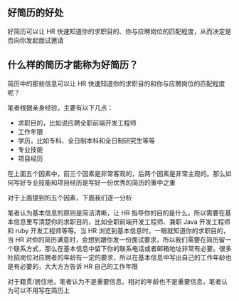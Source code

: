 ## 好简历的好处

好简历可以让 HR 快速知道你的求职目的、你与应聘岗位的匹配程度，从而决定是否向你发起面试邀请

## 什么样的简历才能称为好简历？

简历中的那些信息可以让 HR 快速知道你的求职目的和你与应聘岗位的匹配程度呢？

笔者根据亲身经验，主要有以下几点：

- 求职目的，比如说应聘全职前端开发工程师
- 工作年限
- 学历，比如专科、全日制本科和全日制研究生等等
- 专业技能
- 项目经历

在上面五个因素中，前三个因素是非常客观的，后两个因素是非常主观的。那么如何写好专业技能和项目经历是写好一份优秀的简历的重中之重

对于上面提到的五个因素，下面我们逐一分析

笔者认为基本信息的原则是简洁清晰，让 HR 指导你的目的是什么。所以需要在基本信息里写清楚你的求职目的，比如全职前端开发工程师、兼职 Java 开发工程师和 ruby 开发工程师等等。当 HR 浏览到基本信息时，一眼就知道你的求职目的， 当 HR 对你的简历满意时，会想到跟你发一份面试要求，所以我们需要在简历留一个联系方式，那么在基本信息中留下你的联系电话或者邮箱地址非常有必要。很多社招岗位对应聘者的年龄有一定的要求，所以在基本信息中写出自己的工作年龄也是有必要的，大大方方告诉 HR 自己的工作年限

对于籍贯/居住地，笔者认为不是重要信息。相对的年龄也不是重要信息，笔者认为可以不用写在简历上
